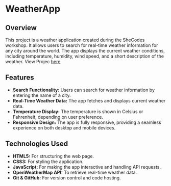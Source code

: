 # WeatherApp

## Overview

This project is a weather application created during the SheCodes workshop. It allows users to search for real-time weather information for any city around the world. The app displays the current weather conditions, including temperature, humidity, wind speed, and a short description of the weather. View Projec [here](https://rea-weatherapp.netlify.app/)

## Features

- **Search Functionality:** Users can search for weather information by entering the name of a city.
- **Real-Time Weather Data:** The app fetches and displays current weather data.
- **Temperature Display:** The temperature is shown in Celsius or Fahrenheit, depending on user preference.
- **Responsive Design:** The app is fully responsive, providing a seamless experience on both desktop and mobile devices.

## Technologies Used

- **HTML5:** For structuring the web page.
- **CSS3:** For styling the application.
- **JavaScript:** For making the app interactive and handling API requests.
- **OpenWeatherMap API:** To retrieve real-time weather data.
- **Git & GitHub:** For version control and code hosting.
